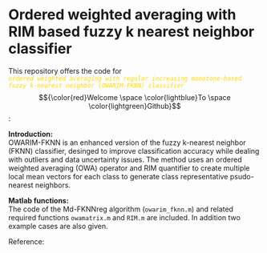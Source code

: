 # Ordered weighted averaging with RIM based fuzzy k nearest neighbor classifier
This repository offers the code for <code style="color:gold"> *ordered weighted averaging with regular increasing monotone-based fuzzy k-nearest neighbor (OWARIM-FKNN) classifier* </code> $${\color{red}Welcome \space \color{lightblue}To \space \color{lightgreen}Github}$$ :

**Introduction:** <br/>
OWARIM-FKNN is an enhanced version of the fuzzy k-nearest neighbor (FKNN) classifier, desinged to improve classification accuracy while dealing with outliers and data uncertainty issues. The method uses an ordered weighted averaging (OWA) operator and RIM quantifier to create multiple local mean vectors for each class to generate class representative psudo-nearest neighbors. 

**Matlab functions:** <br/>
The code of the Md-FKNNreg algorithm (`owarim_fknn.m`) and related required functions `owamatrix.m` and `RIM.m` are included. In addition two example cases are also given. 


Reference:


